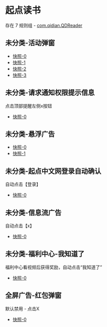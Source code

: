 # 起点读书

存在 7 规则组 - [com.qidian.QDReader](/src/apps/com.qidian.QDReader.ts)

## 未分类-活动弹窗

- [快照-0](https://i.gkd.li/i/12640195)
- [快照-1](https://i.gkd.li/i/12640158)
- [快照-2](https://i.gkd.li/i/12818198)
- [快照-3](https://i.gkd.li/i/13469004)

## 未分类-请求通知权限提示信息

点击顶部提醒左侧x按钮

- [快照-0](https://i.gkd.li/i/12640242)

## 未分类-悬浮广告

- [快照-0](https://i.gkd.li/i/12717032)
- [快照-1](https://i.gkd.li/i/13459031)

## 未分类-起点中文网登录自动确认

自动点击【登录】

- [快照-0](https://i.gkd.li/i/12903081)

## 未分类-信息流广告

自动点击【x】

- [快照-0](https://i.gkd.li/i/13406169)

## 未分类-福利中心-我知道了

福利中心看视频后获得奖励，自动点击“我知道了”

- [快照-0](https://i.gkd.li/i/13606901)

## 全屏广告-红包弹窗

默认禁用 - 点击X

- [快照-0](https://i.gkd.li/i/13918466)
